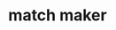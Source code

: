 ---
layout: page
title: match maker
description: tournament management system
img: assets/img/match-maker-arch.jpg
importance: 1
redirect: https://github.com/vynious/tournament-management-system
---